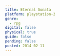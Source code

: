 ```yaml
---
title: Eternal Sonata
platform: playstation-3
genre:
  - rpg
digital: false
physical: true
guide: false
pending: false
posted: 2014-02-11
---
```

